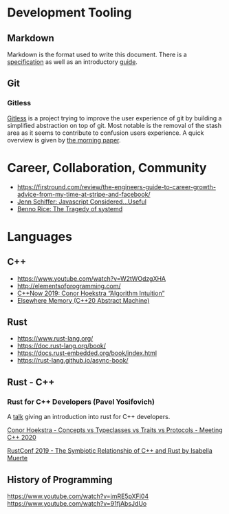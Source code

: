 # Development Tooling
## Markdown
Markdown is the format used to write this document. There is a [specification][1] as well as an introductory [guide][2].

[1]: https://spec.commonmark.org/
[2]: https://www.markdownguide.org/

## Git
### Gitless
[Gitless][1] is a project trying to improve the user experience of git by building a simplified abstraction on top of git. Most notable is the removal of the stash area as it seems to contribute to confusion users experience. A quick overview is given by [the morning paper][2].

[1]: https://gitless.com/
[2]: https://blog.acolyer.org/2016/10/24/whats-wrong-with-git-a-conceptual-design-analysis/


# Career, Collaboration, Community
- https://firstround.com/review/the-engineers-guide-to-career-growth-advice-from-my-time-at-stripe-and-facebook/
- [Jenn Schiffer: Javascript Considered...Useful](https://www.youtube.com/watch?v=ylF7ZR-b7Rk)
- [Benno Rice: The Tragedy of systemd](https://www.youtube.com/watch?v=o_AIw9bGogo)


# Languages
## C++
- https://www.youtube.com/watch?v=W2tWOdzgXHA
- http://elementsofprogramming.com/
- [C++Now 2019: Conor Hoekstra “Algorithm Intuition”](https://www.youtube.com/watch?v=48gV1SNm3WA)
- [Elsewhere Memory (C++20 Abstract Machine)](https://www.youtube.com/watch?v=Djw6aY0VhwI)


## Rust
- https://www.rust-lang.org/
- https://doc.rust-lang.org/book/
- https://docs.rust-embedded.org/book/index.html
- https://rust-lang.github.io/async-book/

## Rust - C++
### Rust for C++ Developers (Pavel Yosifovich)
A [talk](https://www.youtube.com/watch?v=k7nAtrwPhR8) giving an introduction into rust for C++ developers.

[Conor Hoekstra - Concepts vs Typeclasses vs Traits vs Protocols - Meeting C++ 2020](https://www.youtube.com/watch?v=Qh7QdG5RK9E)

[RustConf 2019 - The Symbiotic Relationship of C++ and Rust by Isabella Muerte](https://www.youtube.com/watch?v=YZomx3Jt4Xs)

## History of Programming
https://www.youtube.com/watch?v=jmRE5pXFi04
https://www.youtube.com/watch?v=91fjAbsJdUo
